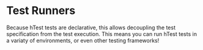 # Test Runners

Because hTest tests are declarative, this allows decoupling the test specification from the test execution.
This means you can run hTest tests in a variaty of environments, or even other testing frameworks!

